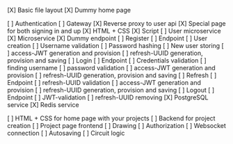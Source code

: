 [X] Basic file layout
[X] Dummy home page

[ ] Authentication
    [ ] Gateway
        [X] Reverse proxy to user api
        [X] Special page for both signing in and up
            [X] HTML + CSS
            [X] Script
    [ ] User microservice
        [X] Microservice
        [X] Dummy endpoint
        [ ] Register
            [ ] Endpoint
            [ ] User creation
                [ ] Username validation
                [ ] Password hashing
                [ ] New user storing
            [ ] access-JWT generation and provision
            [ ] refresh-UUID generation, provision and saving
        [ ] Login
            [ ] Endpoint
            [ ] Credentials validation
                [ ] finding username
                [ ] password validation
            [ ] access-JWT generation and provision
            [ ] refresh-UUID generation, provision and saving
        [ ] Refresh
            [ ] Endpoint
            [ ] refresh-UUID validation
            [ ] access-JWT generation and provision
            [ ] refresh-UUID generation, provision and saving
        [ ] Logout
            [ ] Endpoint
            [ ] JWT-validation
            [ ] refresh-UUID removing
    [X] PostgreSQL service
    [X] Redis service

[ ] HTML + CSS for home page with your projects
[ ] Backend for project creation
[ ] Project page frontend
[ ] Drawing
[ ] Authorization
[ ] Websocket connection
[ ] Autosaving
[ ] Circuit logic